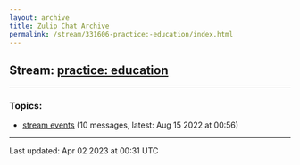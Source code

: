 ```yaml
---
layout: archive
title: Zulip Chat Archive
permalink: /stream/331606-practice:-education/index.html
---
```


## Stream: [practice: education](https://mattecapu.github.io/ct-zulip-archive/stream/331606-practice:-education/index.html)
---

### Topics:

* [stream events](topic/topic_stream.20events.html) (10 messages, latest: Aug 15 2022 at 00:56)

<hr><p>Last updated: Apr 02 2023 at 00:31 UTC</p>